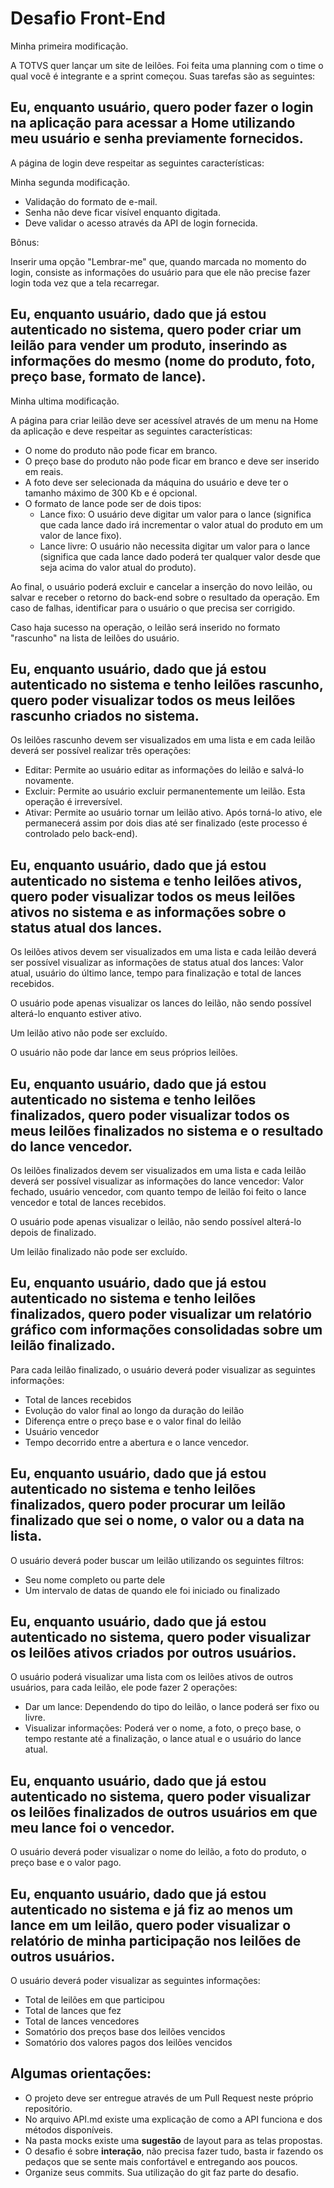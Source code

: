 # Desafio Front-End

Minha primeira modificação.

A TOTVS quer lançar um site de leilões. Foi feita uma planning com o time o qual você é integrante e a sprint começou. Suas tarefas são as seguintes:

## Eu, enquanto usuário, quero poder fazer o login na aplicação para acessar a Home utilizando meu usuário e senha previamente fornecidos.

A página de login deve respeitar as seguintes características:

Minha segunda modificação.

- Validação do formato de e-mail.
- Senha não deve ficar visível enquanto digitada.
- Deve validar o acesso através da API de login fornecida.

Bônus:

Inserir uma opção "Lembrar-me" que, quando marcada no momento do login, consiste as informações do usuário para que ele não precise fazer login toda vez que a tela recarregar.

## Eu, enquanto usuário, dado que já estou autenticado no sistema, quero poder criar um leilão para vender um produto, inserindo as informações do mesmo (nome do produto, foto, preço base, formato de lance).

Minha ultima modificação.

A página para criar leilão deve ser acessível através de um menu na Home da aplicação e deve respeitar as seguintes características:

- O nome do produto não pode ficar em branco.
- O preço base do produto não pode ficar em branco e deve ser inserido em reais.
- A foto deve ser selecionada da máquina do usuário e deve ter o tamanho máximo de 300 Kb e é opcional.
- O formato de lance pode ser de dois tipos:
  - Lance fixo: O usuário deve digitar um valor para o lance (significa que cada lance dado irá incrementar o valor atual do produto em um valor de lance fixo).
   - Lance livre: O usuário não necessita digitar um valor para o lance (significa que cada lance dado poderá ter qualquer valor desde que seja acima do valor atual do produto).
 
Ao final, o usuário poderá excluir e cancelar a inserção do novo leilão, ou salvar e receber o retorno do back-end sobre o resultado da operação. Em caso de falhas, identificar para o usuário o que precisa ser corrigido.

Caso haja sucesso na operação, o leilão será inserido no formato "rascunho" na lista de leilões do usuário.

## Eu, enquanto usuário, dado que já estou autenticado no sistema e tenho leilões rascunho, quero poder visualizar todos os meus leilões rascunho criados no sistema.

Os leilões rascunho devem ser visualizados em uma lista e em cada leilão deverá ser possível realizar três operações:

- Editar: Permite ao usuário editar as informações do leilão e salvá-lo novamente.
- Excluir: Permite ao usuário excluir permanentemente um leilão. Esta operação é irreversível.
- Ativar: Permite ao usuário tornar um leilão ativo. Após torná-lo ativo, ele permanecerá assim por dois dias até ser finalizado (este processo é controlado pelo back-end).

## Eu, enquanto usuário, dado que já estou autenticado no sistema e tenho leilões ativos, quero poder visualizar todos os meus leilões ativos no sistema e as informações sobre o status atual dos lances.

Os leilões ativos devem ser visualizados em uma lista e cada leilão deverá ser possível visualizar as informações de status atual dos lances: Valor atual, usuário do último lance, tempo para finalização e total de lances recebidos.

O usuário pode apenas visualizar os lances do leilão, não sendo possível alterá-lo enquanto estiver ativo.

Um leilão ativo não pode ser excluído.

O usuário não pode dar lance em seus próprios leilões.

## Eu, enquanto usuário, dado que já estou autenticado no sistema e tenho leilões finalizados, quero poder visualizar todos os meus leilões finalizados no sistema e o resultado do lance vencedor.

Os leilões finalizados devem ser visualizados em uma lista e cada leilão deverá ser possível visualizar as informações do lance vencedor: Valor fechado, usuário vencedor, com quanto tempo de leilão foi feito o lance vencedor e total de lances recebidos.

O usuário pode apenas visualizar o leilão, não sendo possível alterá-lo depois de finalizado.

Um leilão finalizado não pode ser excluído.

## Eu, enquanto usuário, dado que já estou autenticado no sistema e tenho leilões finalizados, quero poder visualizar um relatório gráfico com informações consolidadas sobre um leilão finalizado.

Para cada leilão finalizado, o usuário deverá poder visualizar as seguintes informações:

- Total de lances recebidos
- Evolução do valor final ao longo da duração do leilão
- Diferença entre o preço base e o valor final do leilão
- Usuário vencedor
- Tempo decorrido entre a abertura e o lance vencedor.

## Eu, enquanto usuário, dado que já estou autenticado no sistema e tenho leilões finalizados, quero poder procurar um leilão finalizado que sei o nome, o valor ou a data na lista.

O usuário deverá poder buscar um leilão utilizando os seguintes filtros:

- Seu nome completo ou parte dele
- Um intervalo de datas de quando ele foi iniciado ou finalizado

## Eu, enquanto usuário, dado que já estou autenticado no sistema, quero poder visualizar os leilões ativos criados por outros usuários.

O usuário poderá visualizar uma lista com os leilões ativos de outros usuários, para cada leilão, ele pode fazer 2 operações:

- Dar um lance: Dependendo do tipo do leilão, o lance poderá ser fixo ou livre.
- Visualizar informações: Poderá ver o nome, a foto, o preço base, o tempo restante até a finalização, o lance atual e o usuário do lance atual.

## Eu, enquanto usuário, dado que já estou autenticado no sistema, quero poder visualizar os leilões finalizados de outros usuários em que meu lance foi o vencedor.

O usuário deverá poder visualizar o nome do leilão, a foto do produto, o preço base e o valor pago.

## Eu, enquanto usuário, dado que já estou autenticado no sistema e já fiz ao menos um lance em um leilão, quero poder visualizar o relatório de minha participação nos leilões de outros usuários.

O usuário deverá poder visualizar as seguintes informações:
- Total de leilões em que participou
- Total de lances que fez
- Total de lances vencedores
- Somatório dos preços base dos leilões vencidos
- Somatório dos valores pagos dos leilões vencidos




## Algumas orientações:

- O projeto deve ser entregue através de um Pull Request neste próprio repositório.
- No arquivo API.md existe uma explicação de como a API funciona e dos métodos disponíveis.
- Na pasta mocks existe uma **sugestão** de layout para as telas propostas.
- O desafio é sobre __interação__, não precisa fazer tudo, basta ir fazendo os pedaços que se sente mais confortável e entregando aos poucos.
- Organize seus commits. Sua utilização do git faz parte do desafio.
